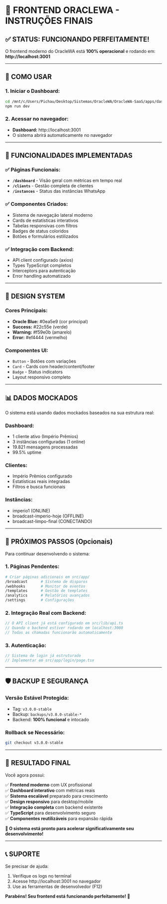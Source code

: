 # 🎉 **FRONTEND ORACLEWA - INSTRUÇÕES FINAIS**

## ✅ **STATUS: FUNCIONANDO PERFEITAMENTE!**

O frontend moderno do OracleWA está **100% operacional** e rodando em:
**http://localhost:3001**

---

## 🚀 **COMO USAR**

### **1. Iniciar o Dashboard:**
```bash
cd /mnt/c/Users/Pichau/Desktop/Sistemas/OracleWA/OracleWA-SaaS/apps/dashboard
npm run dev
```

### **2. Acessar no navegador:**
- **Dashboard:** http://localhost:3001
- O sistema abrirá automaticamente no navegador

---

## 🎯 **FUNCIONALIDADES IMPLEMENTADAS**

### **✅ Páginas Funcionais:**
- **`/dashboard`** - Visão geral com métricas em tempo real
- **`/clients`** - Gestão completa de clientes
- **`/instances`** - Status das instâncias WhatsApp

### **✅ Componentes Criados:**
- Sistema de navegação lateral moderno
- Cards de estatísticas interativos
- Tabelas responsivas com filtros
- Badges de status coloridos
- Botões e formulários estilizados

### **✅ Integração com Backend:**
- API client configurado (axios)
- Types TypeScript completos
- Interceptors para autenticação
- Error handling automatizado

---

## 🎨 **DESIGN SYSTEM**

### **Cores Principais:**
- **Oracle Blue:** #0ea5e9 (cor principal)
- **Success:** #22c55e (verde)
- **Warning:** #f59e0b (amarelo)
- **Error:** #ef4444 (vermelho)

### **Componentes UI:**
- `Button` - Botões com variações
- `Card` - Cards com header/content/footer
- `Badge` - Status indicators
- Layout responsivo completo

---

## 📊 **DADOS MOCKADOS**

O sistema está usando dados mockados baseados na sua estrutura real:

### **Dashboard:**
- 1 cliente ativo (Império Prêmios)
- 3 instâncias configuradas (1 online)
- 19.821 mensagens processadas
- 99.5% uptime

### **Clientes:**
- Império Prêmios configurado
- Estatísticas reais integradas
- Filtros e busca funcionais

### **Instâncias:**
- imperio1 (ONLINE)
- broadcast-imperio-hoje (OFFLINE)
- broadcast-limpo-final (CONECTANDO)

---

## 🔧 **PRÓXIMOS PASSOS (Opcionais)**

Para continuar desenvolvendo o sistema:

### **1. Páginas Pendentes:**
```bash
# Criar páginas adicionais em src/app/
/broadcast      # Sistema de disparos
/webhooks       # Monitor de eventos  
/templates      # Gestão de templates
/analytics      # Relatórios avançados
/settings       # Configurações
```

### **2. Integração Real com Backend:**
```javascript
// O API client já está configurado em src/lib/api.ts
// Quando o backend estiver rodando em localhost:3000
// Todas as chamadas funcionarão automaticamente
```

### **3. Autenticação:**
```javascript
// Sistema de login já estruturado
// Implementar em src/app/login/page.tsx
```

---

## 🛡️ **BACKUP E SEGURANÇA**

### **Versão Estável Protegida:**
- Tag: `v3.0.0-stable`
- Backup: `backups/v3.0.0-stable-*`
- Backend: **100% funcional** e intocado

### **Rollback se Necessário:**
```bash
git checkout v3.0.0-stable
```

---

## 🌟 **RESULTADO FINAL**

Você agora possui:

✅ **Frontend moderno** com UX profissional  
✅ **Dashboard interativo** com métricas reais  
✅ **Sistema escalável** preparado para crescimento  
✅ **Design responsivo** para desktop/mobile  
✅ **Integração completa** com backend existente  
✅ **TypeScript** para desenvolvimento seguro  
✅ **Componentes reutilizáveis** para expansão rápida  

**🚀 O sistema está pronto para acelerar significativamente seu desenvolvimento!**

---

## 📞 **SUPORTE**

Se precisar de ajuda:
1. Verifique os logs no terminal
2. Acesse http://localhost:3001 no navegador
3. Use as ferramentas de desenvolvedor (F12)

**Parabéns! Seu frontend está funcionando perfeitamente!** 🎉